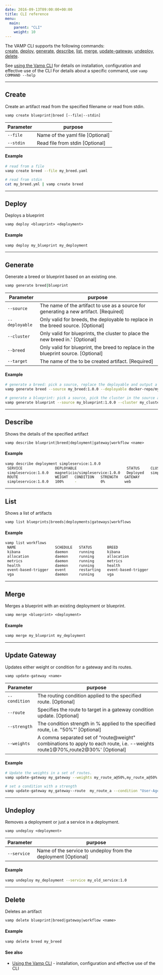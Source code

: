 ```yaml
---
date: 2016-09-13T09:00:00+00:00
title: CLI reference
menu:
  main:
    parent: "CLI"
    weight: 10
---
```


The VAMP CLI supports the following commands:  
[create](/documentation/cli/cli-reference/#create), [deploy](/documentation/cli/cli-reference/#deploy),
 [generate](/documentation/cli/cli-reference/#generate), [describe](/documentation/cli/cli-reference/#describe), 
 [list](/documentation/cli/cli-reference/#list), [merge](/documentation/cli/cli-reference/#merge),
 [update-gateway](/documentation/cli/cli-reference/#update-gateway), [undeploy](/documentation/cli/cli-reference/#undeploy),
 [delete](/documentation/cli/cli-reference/#delete).  
 
 
See [using the Vamp CLI](/documentation/cli/using-the-cli) for details on installation, configuration and effective use of the CLI
For details about a specific command, use `vamp COMMAND --help`

-------------
## Create

Create an artifact read from the specified filename or read from stdin.

```
vamp create blueprint|breed [--file|--stdin]
```

Parameter | purpose
----------|--------
`--file`        |       Name of the yaml file [Optional]
`--stdin`        |      Read file from stdin [Optional]
  
#### Example
```bash
# read from a file
vamp create breed --file my_breed.yaml

# read from stdin
cat my_breed.yml | vamp create breed
```

-------------
## Deploy

Deploys a blueprint

```
vamp deploy <blueprint> <deployment>
```

#### Example
```bash
vamp deploy my_blueprint my_deployment
```

-------------
## Generate

Generate a breed or blueprint based on an existing one.

```bash
vamp generate breed|blueprint
```
| Parameter | purpose |
|-----------|---------|
`--source`    |          The name of the artifact to use as a source for generating a new artifact. [Required]
`--deployable`  |        Only valid for breeds, the deployable to replace in the breed source. [Optional]   
`--cluster`     |        Only valid for blueprints, the cluster to place the new breed in.' [Optional]
`--breed`       |        Only valid for blueprint, the breed to replace in the blueprint source. [Optional]
`--target`      |        The name of the to be created artifact. [Required]

#### Example
```bash
# generate a breed: pick a source, replace the deployable and output a new breed
vamp generate breed --source my_breed:1.0.0 --deployable docker-repo/my-service:1.1.0 --target my_breed:1.1.0

# generate a blueprint: pick a source, pick the cluster in the source and replace the existing breed with a new breed
vamp generate blueprint --source my_blueprint:1.0.0 --cluster my_cluster --breed my_breed:1.1.0 --target my_blueprint:1.1.0
```

-------------
## Describe
Shows the details of the specified artifact

```
vamp describe blueprint|breed|deployment|gateway|workflow <name>
```


#### Example
```bash
vamp describe deployment simpleservice:1.0.0
 SERVICE               DEPLOYABLE                       STATUS     CLUSTER         CPU   MEM        INSTANCES   RUNNING   STAGED   HEALTHY   UNHEALTHY 
 simpleservice:1.0.0   magneticio/simpleservice:1.0.0   Deployed   simpleservice   0.2   128.00MB   1           n/a       n/a      n/a       n/a       
 ROUTE                 WEIGHT   CONDITION   STRENGTH   GATEWAY 
 simpleservice:1.0.0   100%     -           0%         web   
```

-------------
## List
Shows a list of artifacts

```
vamp list blueprints|breeds|deployments|gateways|workflows
```

#### Example 
```bash
vamp list workflows
 NAME                  SCHEDULE   STATUS       BREED               
 kibana                daemon     running      kibana              
 allocation            daemon     running      allocation          
 metrics               daemon     running      metrics             
 health                daemon     running      health              
 event-based-trigger   event      restarting   event-based-trigger 
 vga                   daemon     running      vga   
```

-------------
## Merge

Merges a blueprint with an existing deployment or blueprint.

`vamp merge <blueprint> <deployment>` 

#### Example
```bash
vamp merge my_blueprint my_deployment
```

-------------
## Update Gateway
Updates either weight or condition for a gateway and its routes.

```
vamp update-gateway <name> 
```

Parameter | purpose
----------|--------
`--condition`|    The routing condition applied to the specified route. [Optional]
`--route` | Specifies the route to target in a gateway condition update. [Optional]
`--strength` | The condition strength in % applied to the specified route, i.e. "50%"' [Optional]
`--weights` |  A comma separated set of "route@weight" combinations to apply to each route, i.e. --weights route1@70%,route2@30%' [Optional]

#### Example
```bash
# Update the weights in a set of routes.
vamp update-gateway my_gateway --weights my_route_a@50%,my_route_a@50%

# set a condition with a strength
vamp update-gateway my_gateway--route  my_route_a --condition "User-Agent == Safari" --strength 100%
```

-------------
## Undeploy

Removes a deployment or just a service in a deployment.

`vamp undeploy <deployment>`

Parameter | purpose
----------|--------
`--service`|    Name of the service to undeploy from the deployment [Optional]

#### Example
```bash
vamp undeploy my_deployment --service my_old_service:1.0
```

-------------
## Delete
Deletes an artifact

```
vamp delete blueprint|breed|gateway|workflow <name>
```

#### Example

```bash
vamp delete breed my_breed
```


#### See also

* [Using the Vamp CLI](/documentation/cli/using-the-cli/) - installation, configuration and effective use of the CLI
